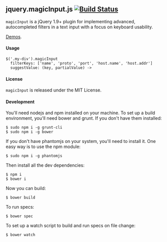 ## jquery.magicInput.js [![Build Status](https://travis-ci.org/jvennix-r7/jquery.magicFilter.js.svg?branch=master)](https://travis-ci.org/jvennix-r7/jquery.magicFilter.js)

`magicInput` is a jQuery 1.9+ plugin for implementing advanced, autocompleted filters in a text input with a focus on keyboard usability.

[Demos](about:blank).

#### Usage

    $('.my-div').magicInput
      filterKeys: ['name', 'proto', 'port', 'host.name', 'host.addr']
      suggestValue: (key, partialValue) ->

#### License

`magicInput` is released under the MIT License.

#### Development

You'll need nodejs and npm installed on your machine. To set up a build environment, you'll need bower and grunt. If you don't have them installed:

    $ sudo npm i -g grunt-cli
    $ sudo npm i -g bower

If you don't have phantomjs on your system, you'll need to install it. One easy way is to use the npm module:

    $ sudo npm i -g phantomjs

Then install all the dev dependencies:

    $ npm i
    $ bower i

Now you can build:

    $ bower build

To run specs:

    $ bower spec

To set up a watch script to build and run specs on file change:

    $ bower watch
